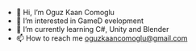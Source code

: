 - 👋 Hi, I’m Oguz Kaan Comoglu
- 👀 I’m interested in GameD evelopment
- 🌱 I’m currently learning C#, Unity and Blender
- 📫 How to reach me oguzkaancomoglu@gmail.com
